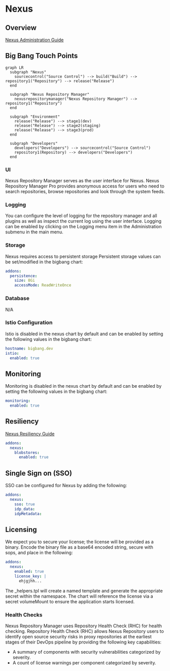 # Nexus

## Overview

[Nexus Administration Guide](https://help.sonatype.com/repomanager3/nexus-repository-administration/administration-menu)

## Big Bang Touch Points

```mermaid
graph LR
  subgraph "Nexus"
    sourcecontrol("Source Control") --> build("Build") --> repository1("Repository") --> release("Release")
  end

  subgraph "Nexus Repository Manager"
    nexusrepositorymanager("Nexus Repository Manager") --> repository1("Repository")
  end

  subgraph "Environment"
    release("Release") --> stage1(dev)
    release("Release") --> stage2(staging)
    release("Release") --> stage3(prod)
  end

  subgraph "Developers"
    developers("Developers") --> sourcecontrol("Source Control")
    repository1(Repository) --> developers("Developers")
  end
```

### UI

Nexus Repository Manager serves as the user interface for Nexus.  Nexus Repository Manager Pro provides anonymous access for users who need to search repositories, browse repositories and look through the system feeds.

### Logging

You can configure the level of logging for the repository manager and all plugins as well as inspect the current log using the user interface.
Logging can be enabled by clicking on the Logging menu item in the Administration submenu in the main menu.

### Storage

Nexus requires access to persistent storage
Persistent storage values can be set/modified in the bigbang chart:

```yaml
addons:
  persistence:
    size: 8Gi
    accessMode: ReadWriteOnce
```

### Database

N/A

### Istio Configuration

Istio is disabled in the nexus chart by default and can be enabled by setting the following values in the bigbang chart:

```yaml
hostname: bigbang.dev
istio:
  enabled: true
```

## Monitoring

Monitoring is disabled in the nexus chart by default and can be enabled by setting the following values in the bigbang chart:

```yaml
monitoring:
  enabled: true
```

## Resiliency

[Nexus Resiliency Guide](https://help.sonatype.com/repomanager3/planning-your-implementation/resiliency-and-high-availability#ResiliencyandHighAvailability-BackupandRestoration)

```yaml
addons:
  nexus:
    blobstores:
      enabled: true
```

## Single Sign on (SSO)

SSO can be configured for Nexus by adding the following:

```yaml
addons:
  nexus:
    sso: true
    idp_data:
    idpMetadata:
```

## Licensing

We expect you to secure your license; the license will be provided as a binary. Encode the binary file as a base64
encoded string, secure with sops, and place in the following:

```yaml
addons:
  nexus:
    enabled: true
    license_key: |
      ehjgjhh...
```

The _helpers.tpl will create a named template and generate the appropriate secret within the namespace. The chart will reference the
license via a secret volumeMount to ensure the application starts licensed.

### Health Checks

Nexus Repository Manager uses Repository Health Check (RHC) for health checking. Repository Health Check (RHC) allows Nexus Repository users to identify open source security risks in proxy repositories at the earliest stages of their DevOps pipeline by providing the following key capabilities:

- A summary of components with security vulnerabilities categorized by severity.
- A count of license warnings per component categorized by severity.
